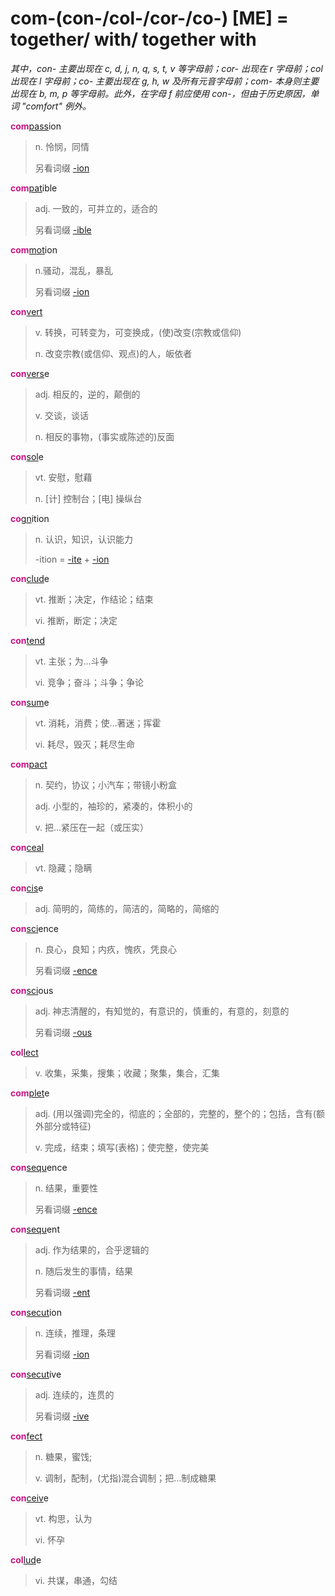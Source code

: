 # com-(con-/col-/cor-/co-) [ME] = together/ with/ together with

*其中，con- 主要出现在 c, d, j, n, q, s, t, v 等字母前；cor- 出现在 r 字母前；col 出现在 l 字母前；co- 主要出现在 g, h, w 及所有元音字母前；com- 本身则主要出现在 b, m, p 等字母前。此外，在字母 f 前应使用 con-，但由于历史原因，单词 "comfort" 例外。*

<b style="color: #C71585;">com</b>[pass](_pat_.2.md)ion
> n. 怜悯，同情
>
> 另看词缀 [-ion](-ion.md)

<b style="color: #C71585;">com</b>[pat](_pat_.2.md)ible
> adj. 一致的，可并立的，适合的
>
> 另看词缀 [-ible](-able.md)

<b style="color: #C71585;">com</b>[mot](_mov_.md)ion
> n.骚动，混乱，暴乱
>
> 另看词缀 [-ion](-ion.md)

<b style="color: #C71585;">con</b>[vert](_vert_.md)
> v. 转换，可转变为，可变换成，(使)改变(宗教或信仰)
>
> n. 改变宗教(或信仰、观点)的人，皈依者

<b style="color: #C71585;">con</b>[vers](_vert_.md)e
> adj. 相反的，逆的，颠倒的
>
> v. 交谈，谈话
>
> n. 相反的事物，(事实或陈述的)反面

<b style="color: #C71585;">con</b>[sol](_sol_.md)e
> vt. 安慰，慰藉
>
> n. [计] 控制台；[电] 操纵台

<b style="color: #C71585;">co</b>[gn](_gn_.md)ition
> n. 认识，知识，认识能力
>
> -ition = [-ite](-ite.md) + [-ion](-ion.md)

<b style="color: #C71585;">con</b>[clud](_clud_.md)e
> vt. 推断；决定，作结论；结束
>
> vi. 推断，断定；决定

<b style="color: #C71585;">con</b>[tend](_tend_.md)
> vt. 主张；为...斗争
>
> vi. 竞争；奋斗；斗争；争论

<b style="color: #C71585;">con</b>[sum](_sum_.1.md)e
> vt. 消耗，消费；使…著迷；挥霍
>
> vi. 耗尽，毁灭；耗尽生命

<b style="color: #C71585;">com</b>[pact](_pact_.md)
> n. 契约，协议；小汽车；带镜小粉盒
> 
> adj. 小型的，袖珍的，紧凑的，体积小的
>
> v. 把…紧压在一起（或压实）

<b style="color: #C71585;">con</b>[ceal](_cel_.md)
> vt. 隐藏；隐瞒

<b style="color: #C71585;">con</b>[cis](_cid_.md)e
> adj. 简明的，简练的，简洁的，简略的，简缩的

<b style="color: #C71585;">con</b>[sci](_sci_.md)ence
> n. 良心，良知；内疚，愧疚，凭良心
>
> 另看词缀 [-ence](-ence.md)

<b style="color: #C71585;">con</b>[sci](_sci_.md)ous
> adj. 神志清醒的，有知觉的，有意识的，慎重的，有意的，刻意的
>
> 另看词缀 [-ous](-ous.md)

<b style="color: #C71585;">col</b>[lect](_lect_.md)
> v. 收集，采集，搜集；收藏；聚集，集合，汇集

<b style="color: #C71585;">com</b>[plet](_ple_.md)e
> adj. (用以强调)完全的，彻底的；全部的，完整的，整个的；包括，含有(额外部分或特征)
>
> v. 完成，结束；填写(表格)；使完整，使完美

<b style="color: #C71585;">con</b>[sequ](_sequ_.md)ence
> n. 结果，重要性
>
> 另看词缀 [-ence](-ence.md)

<b style="color: #C71585;">con</b>[sequ](_sequ_.md)ent
> adj. 作为结果的，合乎逻辑的
>
> n. 随后发生的事情，结果
>
> 另看词缀 [-ent](-ent.md)

<b style="color: #C71585;">con</b>[secut](_sequ_.md)ion
> n. 连续，推理，条理
>
> 另看词缀 [-ion](-ion.md)

<b style="color: #C71585;">con</b>[secut](_sequ_.md)ive
> adj. 连续的，连贯的
>
> 另看词缀 [-ive](-ive.md)

<b style="color: #C71585;">con</b>[fect](_fic_.md)
> n. 糖果，蜜饯;
>
> v. 调制，配制，(尤指)混合调制；把…制成糖果

<b style="color: #C71585;">con</b>[ceiv](_cap_.md)e
> vt. 构思，认为
>
> vi. 怀孕

<b style="color: #C71585;">col</b>[lud](_lud_.md)e
> vi. 共谋，串通，勾结
